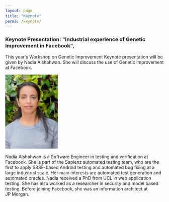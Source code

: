 ```yaml
---
layout: page
title: "Keynote"
perma: /keynote/
---
```


### **Keynote Presentation: "Industrial experience of Genetic Improvement in Facebook",**

This year's Workshop on Genetic Improvement Keynote presentation will be 
given by Nadia Alshahwan. She will discuss the use of Genetic
Improvement at Facebook.

![](./profile_images/nadia.jpeg)

Nadia Alshahwan is a Software Engineer in testing and verification at Facebook. She is part of the Sapienz automated testing team, who are the first to apply SBSE-based Android testing and automated bug fixing at a large industrial scale. Her main interests are automated test generation and automated oracles. Nadia received a PhD from UCL in web application testing. She has also worked as a researcher in security and model based testing. Before joining Facebook, she was an information architect at JP&nbsp;Morgan.
